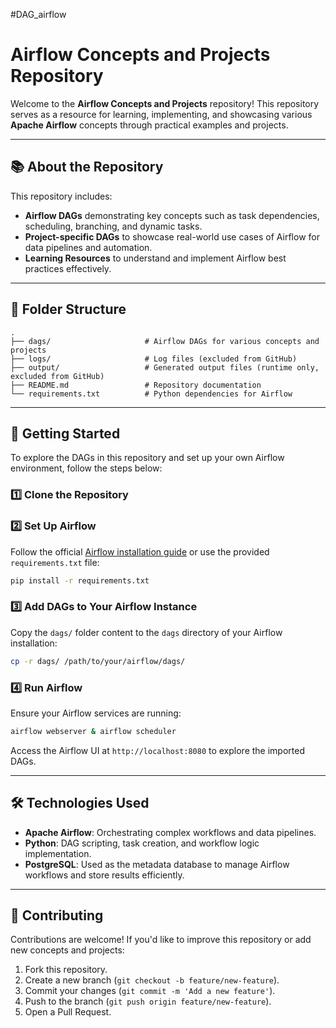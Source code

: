 #DAG_airflow

# Airflow Concepts and Projects Repository

Welcome to the **Airflow Concepts and Projects** repository! This repository serves as a resource for learning, implementing, and showcasing various **Apache Airflow** concepts through practical examples and projects.

---

## 📚 About the Repository

This repository includes:

- **Airflow DAGs** demonstrating key concepts such as task dependencies, scheduling, branching, and dynamic tasks.
- **Project-specific DAGs** to showcase real-world use cases of Airflow for data pipelines and automation.
- **Learning Resources** to understand and implement Airflow best practices effectively.

---

## 📂 Folder Structure

```
.
├── dags/                     # Airflow DAGs for various concepts and projects
├── logs/                     # Log files (excluded from GitHub)
├── output/                   # Generated output files (runtime only, excluded from GitHub)
├── README.md                 # Repository documentation
└── requirements.txt          # Python dependencies for Airflow
```

---

## 🚀 Getting Started

To explore the DAGs in this repository and set up your own Airflow environment, follow the steps below:

### 1️⃣ Clone the Repository


### 2️⃣ Set Up Airflow
Follow the official [Airflow installation guide](https://airflow.apache.org/docs/apache-airflow/stable/start.html) or use the provided `requirements.txt` file:
```bash
pip install -r requirements.txt
```

### 3️⃣ Add DAGs to Your Airflow Instance
Copy the `dags/` folder content to the `dags` directory of your Airflow installation:
```bash
cp -r dags/ /path/to/your/airflow/dags/
```

### 4️⃣ Run Airflow
Ensure your Airflow services are running:
```bash
airflow webserver & airflow scheduler
```
Access the Airflow UI at `http://localhost:8080` to explore the imported DAGs.

---

## 🛠️ Technologies Used

- **Apache Airflow**: Orchestrating complex workflows and data pipelines.
- **Python**: DAG scripting, task creation, and workflow logic implementation.
- **PostgreSQL**: Used as the metadata database to manage Airflow workflows and store results efficiently.

---

## 📄 Contributing

Contributions are welcome! If you'd like to improve this repository or add new concepts and projects:
1. Fork this repository.
2. Create a new branch (`git checkout -b feature/new-feature`).
3. Commit your changes (`git commit -m 'Add a new feature'`).
4. Push to the branch (`git push origin feature/new-feature`).
5. Open a Pull Request.




